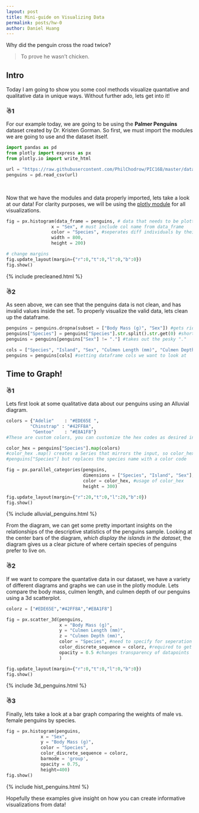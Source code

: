 ```yaml
---
layout: post
title: Mini-guide on Visualizing Data
permalink: posts/hw-0
author: Daniel Huang
---
```

Why did the penguin cross the road twice?

> To prove he wasn’t chicken.

## Intro

Today I am going to show you some cool methods visualize quantative and qualitative data in unique ways. Without further ado, lets get into it!

### ☃1
For our example today, we are going to be using the **Palmer Penguins** dataset created by Dr. Kristen Gorman. So first, we must import the modules we are going to use and the dataset itself.  
``` python
import pandas as pd
from plotly import express as px
from plotly.io import write_html

url = "https://raw.githubusercontent.com/PhilChodrow/PIC16B/master/datasets/palmer_penguins.csv"
penguins = pd.read_csv(url)
```
&nbsp; 

Now that we have the modules and data properly imported, lets take a look at our data!
For clarity purposes, we will be using the [plotly module](https://plotly.com/python) for all visualizations.  

``` python
fig = px.histogram(data_frame = penguins, # data that needs to be plotted
                 x = "Sex", # must include col name from data_frame
                 color = "Species", #seperates diff individuals by their species grouping using color
                 width = 800,
                 height = 200)

# change margins
fig.update_layout(margin={"r":0,"t":0,"l":0,"b":0})
fig.show()
```

{% include precleaned.html %}

### ☃2

As seen above, we can see that the penguins data is not clean, and has invalid values inside the set. To properly visualize the valid data, lets clean up the dataframe.  

``` python
penguins = penguins.dropna(subset = ["Body Mass (g)", "Sex"]) #gets rid of NA vals
penguins["Species"] = penguins["Species"].str.split().str.get(0) #shortens species names
penguins = penguins[penguins["Sex"] != "."] #takes out the pesky "."

cols = ["Species", "Island", "Sex", "Culmen Length (mm)", "Culmen Depth (mm)", "Flipper Length (mm)", "Body Mass (g)"] 
penguins = penguins[cols] #setting dataframe cols we want to look at
```

## Time to Graph!

### ☃1

Lets first look at some qualitative data about our penguins using an Alluvial diagram.

``` python
colors = {"Adelie"    : "#EDE65E ",
         "Chinstrap" : "#42FF8A",
          "Gentoo"    : "#E8A1F8"}
#These are custom colors, you can customize the hex codes as desired in your code

color_hex = penguins["Species"].map(colors)
#color_hex .map() creates a Series that mirrors the input, so color_hex reflects 
#penguins["Species"] but replaces the species name with a color code

fig = px.parallel_categories(penguins,
                             dimensions = ["Species", "Island", "Sex"], # order of columns on graph
                             color = color_hex, #usage of color_hex
                             height = 300)

fig.update_layout(margin={"r":20,"t":0,"l":20,"b":0})
fig.show()
```
{% include alluvial_penguins.html %}

From the diagram, we can get some pretty important insights on the relationships of the descriptive statistics of the penguins sample. Looking at the center bars of the diagram, *which display the islands in the dataset*, the diagram gives us a clear picture of where certain species of penguins prefer to live on.

### ☃2

If we want to compare the quantative data in our dataset, we have a variety of different diagrams and graphs we can use in the plotly module. Lets compare the body mass, culmen length, and culmen depth of our penguins using a 3d scatterplot.

``` python
colorz = ["#EDE65E","#42FF8A","#E8A1F8"]

fig = px.scatter_3d(penguins,
                    x = "Body Mass (g)",
                    y = "Culmen Length (mm)",
                    z = "Culmen Depth (mm)",
                    color = "Species", #need to specify for seperation in the graph
                    color_discrete_sequence = colorz, #required to get custom colors
                    opacity = 0.5 #changes transparency of datapoints
                    )

fig.update_layout(margin={"r":0,"t":0,"l":0,"b":0})
fig.show()
```

{% include 3d_penguins.html %}

### ☃3

Finally, lets take a look at a bar graph comparing the weights of male vs. female penguins by species.

``` python
fig = px.histogram(penguins, 
             x = "Sex", 
             y = "Body Mass (g)",
             color = "Species", 
             color_discrete_sequence = colorz,
             barmode = 'group',
             opacity = 0.75,
             height=400)
fig.show()
```

{% include hist_penguins.html %}

Hopefully these examples give insight on how you can create informative visualizations from data!